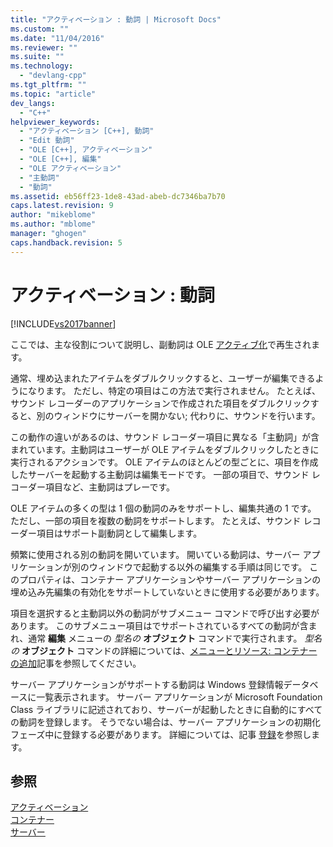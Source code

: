 ```yaml
---
title: "アクティベーション : 動詞 | Microsoft Docs"
ms.custom: ""
ms.date: "11/04/2016"
ms.reviewer: ""
ms.suite: ""
ms.technology: 
  - "devlang-cpp"
ms.tgt_pltfrm: ""
ms.topic: "article"
dev_langs: 
  - "C++"
helpviewer_keywords: 
  - "アクティベーション [C++], 動詞"
  - "Edit 動詞"
  - "OLE [C++], アクティベーション"
  - "OLE [C++], 編集"
  - "OLE アクティベーション"
  - "主動詞"
  - "動詞"
ms.assetid: eb56ff23-1de8-43ad-abeb-dc7346ba7b70
caps.latest.revision: 9
author: "mikeblome"
ms.author: "mblome"
manager: "ghogen"
caps.handback.revision: 5
---
```

# アクティベーション : 動詞
[!INCLUDE[vs2017banner](../assembler/inline/includes/vs2017banner.md)]

ここでは、主な役割について説明し、副動詞は OLE [アクティブ化](../mfc/activation-cpp.md)で再生されます。  
  
 通常、埋め込まれたアイテムをダブルクリックすると、ユーザーが編集できるようになります。  ただし、特定の項目はこの方法で実行されません。  たとえば、サウンド レコーダーのアプリケーションで作成された項目をダブルクリックすると、別のウィンドウにサーバーを開かない; 代わりに、サウンドを行います。  
  
 この動作の違いがあるのは、サウンド レコーダー項目に異なる「主動詞」が含まれています。主動詞はユーザーが OLE アイテムをダブルクリックしたときに実行されるアクションです。  OLE アイテムのほとんどの型ごとに、項目を作成したサーバーを起動する主動詞は編集モードです。  一部の項目で、サウンド レコーダー項目など、主動詞はプレーです。  
  
 OLE アイテムの多くの型は 1 個の動詞のみをサポートし、編集共通の 1 です。  ただし、一部の項目を複数の動詞をサポートします。  たとえば、サウンド レコーダー項目はサポート副動詞として編集します。  
  
 頻繁に使用される別の動詞を開いています。  開いている動詞は、サーバー アプリケーションが別のウィンドウで起動する以外の編集する手順は同じです。  このプロパティは、コンテナー アプリケーションやサーバー アプリケーションの埋め込み先編集の有効化をサポートしていないときに使用する必要があります。  
  
 項目を選択すると主動詞以外の動詞がサブメニュー コマンドで呼び出す必要があります。  このサブメニュー項目はでサポートされているすべての動詞が含まれ、通常 **編集** メニューの *型名の* **オブジェクト** コマンドで実行されます。  *型名の* **オブジェクト** コマンドの詳細については、[メニューとリソース: コンテナーの追加](../mfc/menus-and-resources-container-additions.md)記事を参照してください。  
  
 サーバー アプリケーションがサポートする動詞は Windows 登録情報データベースに一覧表示されます。  サーバー アプリケーションが Microsoft Foundation Class ライブラリに記述されており、サーバーが起動したときに自動的にすべての動詞を登録します。  そうでない場合は、サーバー アプリケーションの初期化フェーズ中に登録する必要があります。  詳細については、記事 [登録](../mfc/registration.md)を参照します。  
  
## 参照  
 [アクティベーション](../mfc/activation-cpp.md)   
 [コンテナー](../mfc/containers.md)   
 [サーバー](../mfc/servers.md)